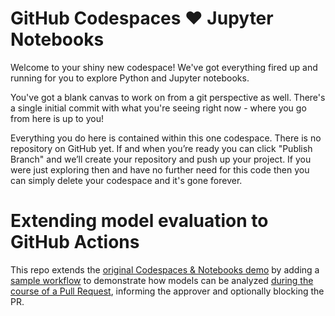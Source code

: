 # GitHub Codespaces ♥️ Jupyter Notebooks

Welcome to your shiny new codespace! We've got everything fired up and running for you to explore Python and Jupyter notebooks.

You've got a blank canvas to work on from a git perspective as well. There's a single initial commit with what you're seeing right now - where you go from here is up to you!

Everything you do here is contained within this one codespace. There is no repository on GitHub yet. If and when you’re ready you can click "Publish Branch" and we’ll create your repository and push up your project. If you were just exploring then and have no further need for this code then you can simply delete your codespace and it's gone forever.

# Extending model evaluation to GitHub Actions

This repo extends the [original Codespaces & Notebooks demo](https://github.com/github/codespaces-jupyter) by adding a [sample workflow](https://github.com/peckjon/codespaces-jupyter/blob/main/.github/workflows/evaluate_model.yml) to demonstrate how models can be analyzed [during the course of a Pull Request](https://github.com/peckjon/codespaces-jupyter/pull/7#issuecomment-1431828118), informing the approver and optionally blocking the PR.
